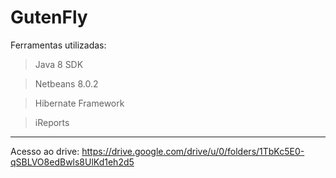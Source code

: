 # GutenFly

Ferramentas utilizadas:
> Java 8 SDK

> Netbeans 8.0.2

> Hibernate Framework

> iReports

---
Acesso ao drive:
https://drive.google.com/drive/u/0/folders/1TbKc5E0-qSBLVO8edBwls8UlKd1eh2d5
